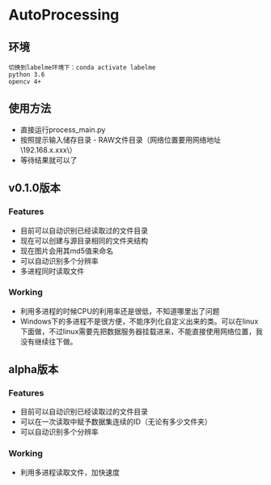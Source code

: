 # AutoProcessing
## 环境
```
切换到labelme环境下：conda activate labelme
python 3.6
opencv 4+
```
## 使用方法
+ 直接运行process_main.py
+ 按照提示输入储存目录 - RAW文件目录（网络位置要用网络地址 \\192.168.x.xxx\）
+ 等待结果就可以了
## v0.1.0版本
### Features
+ 目前可以自动识别已经读取过的文件目录
+ 现在可以创建与源目录相同的文件夹结构
+ 现在图片会用其md5值来命名
+ 可以自动识别多个分辨率
+ 多进程同时读取文件

### Working
+ 利用多进程的时候CPU的利用率还是很低，不知道哪里出了问题
+ Windows下的多进程不是很方便，不能序列化自定义出来的类。可以在linux下面做，不过linux需要先把数据服务器挂载进来，不能直接使用网络位置，我没有继续往下做。

## alpha版本
### Features
+ 目前可以自动识别已经读取过的文件目录
+ 可以在一次读取中赋予数据集连续的ID（无论有多少文件夹）
+ 可以自动识别多个分辨率

### Working
+ 利用多进程读取文件，加快速度
